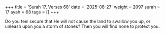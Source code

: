 +++
title = 'Surah 17, Verses 68'
date = '2025-08-27'
weight = 2097
surah = 17
ayah = 68
tags = []
+++

Do you feel secure that He will not cause the land to swallow you up, or unleash upon you a storm of stones? Then you will find none to protect you.